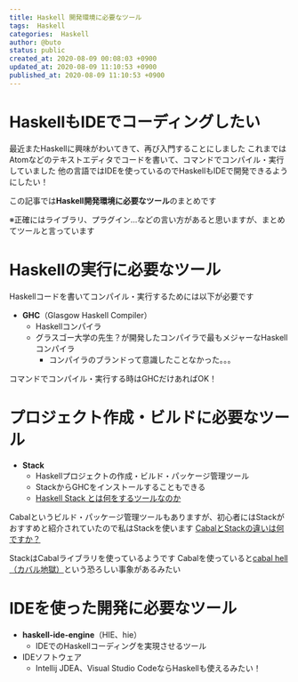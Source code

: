 ```yaml
---
title: Haskell 開発環境に必要なツール
tags:  Haskell
categories:  Haskell
author: @buto
status: public
created_at: 2020-08-09 00:08:03 +0900
updated_at: 2020-08-09 11:10:53 +0900
published_at: 2020-08-09 11:10:53 +0900
---
```

# HaskellもIDEでコーディングしたい
最近またHaskellに興味がわいてきて、再び入門することにしました
これまではAtomなどのテキストエディタでコードを書いて、コマンドでコンパイル・実行していました
他の言語ではIDEを使っているのでHaskellもIDEで開発できるようにしたい！

この記事では**Haskell開発環境に必要なツール**のまとめです

※正確にはライブラリ、プラグイン…などの言い方があると思いますが、まとめてツールと言っています

# Haskellの実行に必要なツール
Haskellコードを書いてコンパイル・実行するためには以下が必要です
- **GHC**（Glasgow Haskell Compiler）
    - Haskellコンパイラ
    - グラスゴー大学の先生？が開発したコンパイラで最もメジャーなHaskellコンパイラ
        - コンパイラのブランドって意識したことなかった。。。

コマンドでコンパイル・実行する時はGHCだけあればOK！

# プロジェクト作成・ビルドに必要なツール

- **Stack**
    - Haskellプロジェクトの作成・ビルド・パッケージ管理ツール
    - StackからGHCをインストールすることもできる
    - [Haskell Stack とは何をするツールなのか](https://qiita.com/usamik26/items/672ed3c4451402bfc275)

Cabalというビルド・パッケージ管理ツールもありますが、初心者にはStackがおすすめと紹介されていたので私はStackを使います
[CabalとStackの違いは何ですか？](https://www.it-swarm.dev/ja/haskell/cabal%E3%81%A8stack%E3%81%AE%E9%81%95%E3%81%84%E3%81%AF%E4%BD%95%E3%81%A7%E3%81%99%E3%81%8B%EF%BC%9F/1052995701/)

StackはCabalライブラリを使っているようです
Cabalを使っていると[cabal hell（カバル地獄）](http://oropon.hatenablog.com/entry/2014/04/08/031632)という恐ろしい事象があるみたい

# IDEを使った開発に必要なツール

- **haskell-ide-engine**（HIE、hie）
    - IDEでのHaskellコーディングを実現させるツール
- IDEソフトウェア
    - Intellij JDEA、Visual Studio CodeならHaskellも使えるみたい！

